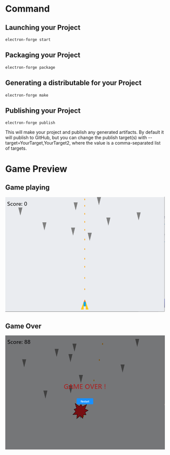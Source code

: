 # Command

## Launching your Project

```
electron-forge start
```

## Packaging your Project

```
electron-forge package
```

## Generating a distributable for your Project

```
electron-forge make
```

## Publishing your Project

```
electron-forge publish
```

This will make your project and publish any generated artifacts. By default it will publish to GitHub, but you can change the publish target(s) with --target=YourTarget,YourTarget2, where the value is a comma-separated list of targets.

# Game Preview

## Game playing

![Game playing](./readme/game.png)

## Game Over

![Game Over](./readme/gameover.png)
